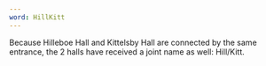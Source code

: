 ```yaml
---
word: HillKitt
---
```


Because Hilleboe Hall and Kittelsby Hall are connected by the same entrance, the 2 halls have received a joint name as well: Hill/Kitt.
